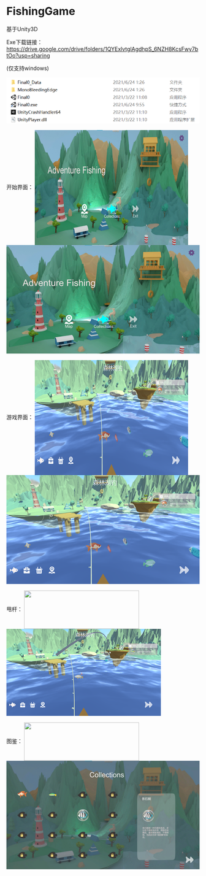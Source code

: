 # FishingGame

基于Unity3D

Exe下载链接：https://drive.google.com/drive/folders/1QYExlvtglAgdhpS_6NZH8KcsFwy7btOo?usp=sharing

(仅支持windows)

![avatar](https://github.com/RylonW/FishingGame/blob/main/%E8%A7%A3%E5%8E%8B%E7%BC%A9%E7%A4%BA%E6%84%8F%E5%9B%BE.png)

开始界面：
<img src="https://github.com/RylonW/FishingGame/blob/main/%E7%A4%BA%E6%84%8F%E5%9B%BE/start.png" width = "400" height = "300" alt="" align=center />
![avatar](https://github.com/RylonW/FishingGame/blob/main/%E7%A4%BA%E6%84%8F%E5%9B%BE/start.png)

游戏界面：
<img src="https://github.com/RylonW/FishingGame/blob/main/%E7%A4%BA%E6%84%8F%E5%9B%BE/Game.png" width = "400" height = "300" alt="" align=center />
![avatar](https://github.com/RylonW/FishingGame/blob/main/%E7%A4%BA%E6%84%8F%E5%9B%BE/Game.png)

甩杆：
<img src="" width = "300" height = "100" alt="" align=center />
![avatar](https://github.com/RylonW/FishingGame/blob/main/%E7%A4%BA%E6%84%8F%E5%9B%BE/%E7%94%A9%E6%9D%86.png)

图鉴：
<img src="" width = "300" height = "100" alt="" align=center />
![avatar](https://github.com/RylonW/FishingGame/blob/main/%E7%A4%BA%E6%84%8F%E5%9B%BE/%E5%9B%BE%E9%89%B4.png)
